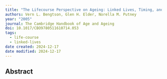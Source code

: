 ```yaml
---
title: "The Lifecourse Perspective on Ageing: Linked Lives, Timing, and History"
authors: Vern L. Bengtson, Glen H. Elder, Norella M. Putney
year: "2005"
journal: The Cambridge Handbook of Age and Ageing
doi: 10.1017/CBO9780511610714.053
tags:
  - life-course
  - linked-lives
date created: 2024-12-17
date modified: 2024-12-17
---
```


## Abstract
